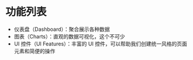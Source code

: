 # 功能列表

* 仪表盘（Dashboard）：聚合展示各种数据
* 图表（Charts）：直观的数据可视化，这个不可少
* UI 控件（UI Features）：丰富的 UI 控件，可以帮助我们创建统一风格的页面元素和简便的操作

